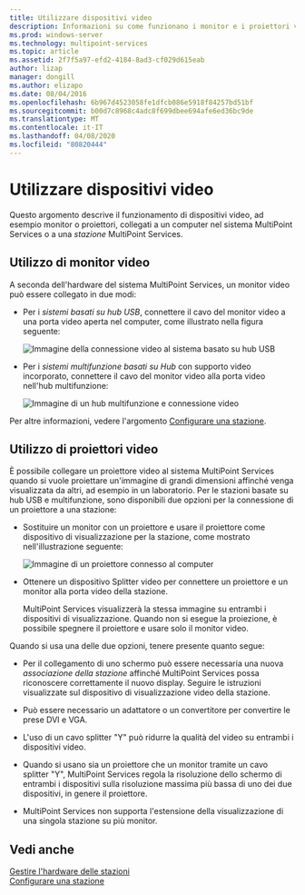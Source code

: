 ```yaml
---
title: Utilizzare dispositivi video
description: Informazioni su come funzionano i monitor e i proiettori video con le stazioni in MultiPoint Services
ms.prod: windows-server
ms.technology: multipoint-services
ms.topic: article
ms.assetid: 2f7f5a97-efd2-4184-8ad3-cf029d615eab
author: lizap
manager: dongill
ms.author: elizapo
ms.date: 08/04/2016
ms.openlocfilehash: 6b967d4523058fe1dfcb086e5918f84257bd51bf
ms.sourcegitcommit: b00d7c8968c4adc8f699dbee694afe6ed36bc9de
ms.translationtype: MT
ms.contentlocale: it-IT
ms.lasthandoff: 04/08/2020
ms.locfileid: "80820444"
---
```

# <a name="work-with-video-devices"></a>Utilizzare dispositivi video
Questo argomento descrive il funzionamento di dispositivi video, ad esempio monitor o proiettori, collegati a un computer nel sistema MultiPoint Services o a una *stazione* MultiPoint Services.  
  
## <a name="working-with-video-monitors"></a>Utilizzo di monitor video  
A seconda dell'hardware del sistema MultiPoint Services, un monitor video può essere collegato in due modi:  
  
-   Per i *sistemi basati su hub USB*, connettere il cavo del monitor video a una porta video aperta nel computer, come illustrato nella figura seguente:  
  
    ![Immagine della connessione video al sistema basato su hub USB](./media/WMSVideoConnection.gif)  
  
-   Per i *sistemi multifunzione basati su Hub* con supporto video incorporato, connettere il cavo del monitor video alla porta video nell'hub multifunzione:  
  
    ![Immagine di un hub multifunzione e connessione video](./media/WMSMultifunctionHubVideoConnection.gif)  
  
Per altre informazioni, vedere l'argomento [Configurare una stazione](Set-Up-a-Station.md).  
  
## <a name="working-with-video-projectors"></a>Utilizzo di proiettori video  
È possibile collegare un proiettore video al sistema MultiPoint Services quando si vuole proiettare un'immagine di grandi dimensioni affinché venga visualizzata da altri, ad esempio in un laboratorio. Per le stazioni basate su hub USB e multifunzione, sono disponibili due opzioni per la connessione di un proiettore a una stazione:  
  
-   Sostituire un monitor con un proiettore e usare il proiettore come dispositivo di visualizzazione per la stazione, come mostrato nell'illustrazione seguente:  
  
    ![Immagine di un proiettore connesso al computer](./media/WMSVideoProjectorConnection.gif)  
  
-   Ottenere un dispositivo Splitter video per connettere un proiettore e un monitor alla porta video della stazione.  
  
    MultiPoint Services visualizzerà la stessa immagine su entrambi i dispositivi di visualizzazione. Quando non si esegue la proiezione, è possibile spegnere il proiettore e usare solo il monitor video.  
  
Quando si usa una delle due opzioni, tenere presente quanto segue:  
  
-   Per il collegamento di uno schermo può essere necessaria una nuova *associazione della stazione* affinché MultiPoint Services possa riconoscere correttamente il nuovo display. Seguire le istruzioni visualizzate sul dispositivo di visualizzazione video della stazione.  
  
-   Può essere necessario un adattatore o un convertitore per convertire le prese DVI e VGA.  
  
-   L'uso di un cavo splitter "Y" può ridurre la qualità del video su entrambi i dispositivi video.  
  
-   Quando si usano sia un proiettore che un monitor tramite un cavo splitter "Y", MultiPoint Services regola la risoluzione dello schermo di entrambi i dispositivi sulla risoluzione massima più bassa di uno dei due dispositivi, in genere il proiettore.  
  
-   MultiPoint Services non supporta l'estensione della visualizzazione di una singola stazione su più monitor.  
  
## <a name="see-also"></a>Vedi anche  
[Gestire l'hardware delle stazioni](Manage-Station-Hardware.md)  
[Configurare una stazione](Set-Up-a-Station.md) 